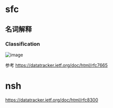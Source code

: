 
# sfc 
## 名词解释
### Classification

![image](https://github.com/changluyi/network/blob/master/proto/sfc/A-typical-example-of-service-function-chain-SFC.png)


参考 https://datatracker.ietf.org/doc/html/rfc7665



# nsh

https://datatracker.ietf.org/doc/html/rfc8300
